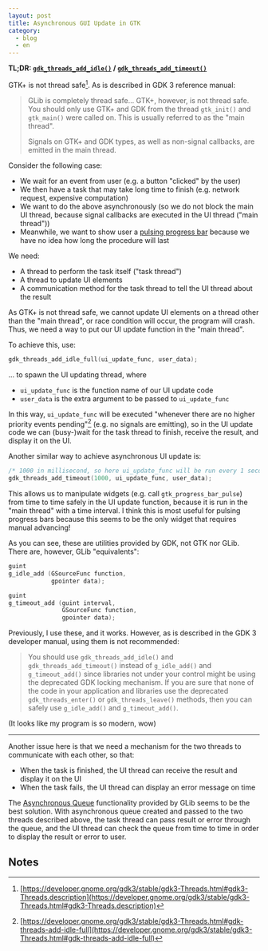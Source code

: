 ```yaml
---
layout: post
title: Asynchronous GUI Update in GTK
category:
  - blog
  - en
---
```


**TL;DR: [`gdk_threads_add_idle()`][gdk-threads-add-idle] / [`gdk_threads_add_timeout()`][gdk-threads-add-timeout]**

[gdk-threads-add-idle]: https://developer.gnome.org/gdk3/stable/gdk3-Threads.html#gdk-threads-add-idle
[gdk-threads-add-timeout]: https://developer.gnome.org/gdk3/stable/gdk3-Threads.html#gdk-threads-add-timeout

GTK+ is not thread safe[^1]. As is described in GDK 3 reference manual:

> GLib is completely thread safe... GTK+, however, is not thread safe. You should only use GTK+ and GDK from the thread `gtk_init()` and `gtk_main()` were called on. This is usually referred to as the "main thread".
>
> Signals on GTK+ and GDK types, as well as non-signal callbacks, are emitted in the main thread.

Consider the following case:

- We wait for an event from user (e.g. a button "clicked" by the user)
- We then have a task that may take long time to finish (e.g. network request, expensive computation)
- We want to do the above asynchronously (so we do not block the main UI thread, because signal callbacks are executed in the UI thread ("main thread"))
- Meanwhile, we want to show user a [pulsing progress bar][pulsing-progress-bar] because we have no idea how long the procedure will last

[pulsing-progress-bar]: https://developer.gnome.org/gtk3/stable/GtkProgressBar.html#gtk-progress-bar-pulse

We need:

- A thread to perform the task itself ("task thread")
- A thread to update UI elements
- A communication method for the task thread to tell the UI thread about the result

As GTK+ is not thread safe, we cannot update UI elements on a thread other than the "main thread", or race condition will occur, the program will crash. Thus, we need a way to put our UI update function in the "main thread".

To achieve this, use:

```c
gdk_threads_add_idle_full(ui_update_func, user_data);
```

... to spawn the UI updating thread, where

- `ui_update_func` is the function name of our UI update code
- `user_data` is the extra argument to be passed to `ui_update_func`

In this way, `ui_update_func` will be executed "whenever there are no higher priority events pending"[^2] (e.g. no signals are emitting), so in the UI update code we can (busy-)wait for the task thread to finish, receive the result, and display it on the UI.

Another similar way to achieve asynchronous UI update is:

```c
/* 1000 in millisecond, so here ui_update_func will be run every 1 second */
gdk_threads_add_timeout(1000, ui_update_func, user_data);
```

This allows us to manipulate widgets (e.g. call `gtk_progress_bar_pulse`) from time to time safely in the UI update function, because it is run in the "main thread" with a time interval. I think this is most useful for pulsing progress bars because this seems to be the only widget that requires manual advancing!

As you can see, these are utilities provided by GDK, not GTK nor GLib. There are, however, GLib "equivalents":

```c
guint
g_idle_add (GSourceFunc function,
            gpointer data);

guint
g_timeout_add (guint interval,
               GSourceFunc function,
               gpointer data);
```

Previously, I use these, and it works. However, as is described in the GDK 3 developer manual, using them is not recommended:

> You should use `gdk_threads_add_idle()` and `gdk_threads_add_timeout()` instead of `g_idle_add()` and `g_timeout_add()` since libraries not under your control might be using the deprecated GDK locking mechanism. If you are sure that none of the code in your application and libraries use the deprecated `gdk_threads_enter()` or `gdk_threads_leave()` methods, then you can safely use `g_idle_add()` and `g_timeout_add()`.

(It looks like my program is so modern, wow)

---

Another issue here is that we need a mechanism for the two threads to communicate with each other, so that:

- When the task is finished, the UI thread can receive the result and display it on the UI
- When the task fails, the UI thread can display an error message on time

The [Asynchronous Queue][async-queue] functionality provided by GLib seems to be the best solution. With asynchronous queue created and passed to the two threads described above, the task thread can pass result or error through the queue, and the UI thread can check the queue from time to time in order to display the result or error to user.

[async-queue]: https://developer.gnome.org/glib/stable/glib-Asynchronous-Queues.html

## Notes

[^1]: [https://developer.gnome.org/gdk3/stable/gdk3-Threads.html#gdk3-Threads.description](https://developer.gnome.org/gdk3/stable/gdk3-Threads.html#gdk3-Threads.description)
[^2]: [https://developer.gnome.org/gdk3/stable/gdk3-Threads.html#gdk-threads-add-idle-full](https://developer.gnome.org/gdk3/stable/gdk3-Threads.html#gdk-threads-add-idle-full)
